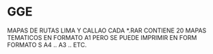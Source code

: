 # GGE
MAPAS DE RUTAS LIMA Y CALLAO
CADA *.RAR CONTIENE 20 MAPAS TEMATICOS EN FORMATO A1 
PERO SE PUEDE IMPRIMIR EN FORM FORMATO S A4 .. A3  .. ETC.
